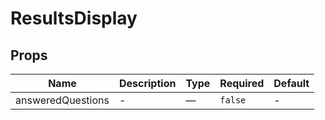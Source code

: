 # ResultsDisplay

## Props

<!-- @vuese:ResultsDisplay:props:start -->
|Name|Description|Type|Required|Default|
|---|---|---|---|---|
|answeredQuestions|-|—|`false`|-|

<!-- @vuese:ResultsDisplay:props:end -->


